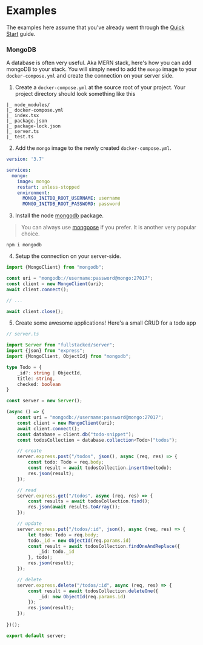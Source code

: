 # Examples

The examples here assume that you've already went through the 
[Quick Start](https://fullstacked.org/docs/quick-start) guide.

### MongoDB 
A database is often very useful. Aka MERN stack, here's how you can add 
mongoDB to your stack. You will simply need to add the `mongo` image 
to your `docker-compose.yml` and create the connection on your server side.

1. Create a `docker-compose.yml` at the source root of your project. 
Your project directory should look something like this
```
|_ node_modules/
|_ docker-compose.yml
|_ index.tsx
|_ package.json
|_ package-lock.json
|_ server.ts
|_ test.ts
```
2. Add the `mongo` image to the newly created `docker-compose.yml`.
```yaml
version: '3.7'

services:
  mongo:
    image: mongo
    restart: unless-stopped
    environment:
      MONGO_INITDB_ROOT_USERNAME: username
      MONGO_INITDB_ROOT_PASSWORD: password
```
3. Install the node [mongodb](https://www.npmjs.com/package/mongodb) package.
> You can always use [mongoose](https://www.npmjs.com/package/mongoose) if you prefer. It is another very popular choice.
```shell
npm i mongodb
```
4. Setup the connection on your server-side.
```ts
import {MongoClient} from "mongodb";

const uri = "mongodb://username:password@mongo:27017";
const client = new MongoClient(uri);
await client.connect();

// ...

await client.close();
```
5. Create some awesome applications! Here's a small CRUD for a todo app
```ts
// server.ts

import Server from "fullstacked/server";
import {json} from "express";
import {MongoClient, ObjectId} from "mongodb";

type Todo = {
    _id?: string | ObjectId,
    title: string,
    checked: boolean
}

const server = new Server();

(async () => {
    const uri = "mongodb://username:password@mongo:27017";
    const client = new MongoClient(uri);
    await client.connect();
    const database = client.db("todo-snippet");
    const todosCollection = database.collection<Todo>("todos");

    // create
    server.express.post("/todos", json(), async (req, res) => {
        const todo: Todo = req.body;
        const result = await todosCollection.insertOne(todo);
        res.json(result);
    });

    // read
    server.express.get("/todos", async (req, res) => {
        const results = await todosCollection.find();
        res.json(await results.toArray());
    });

    // update
    server.express.put("/todos/:id", json(), async (req, res) => {
        let todo: Todo = req.body;
        todo._id = new ObjectId(req.params.id)
        const result = await todosCollection.findOneAndReplace({
            _id: todo._id
        }, todo);
        res.json(result);
    });

    // delete
    server.express.delete("/todos/:id", async (req, res) => {
        const result = await todosCollection.deleteOne({
            _id: new ObjectId(req.params.id)
        });
        res.json(result);
    });
    
})();

export default server;
```

